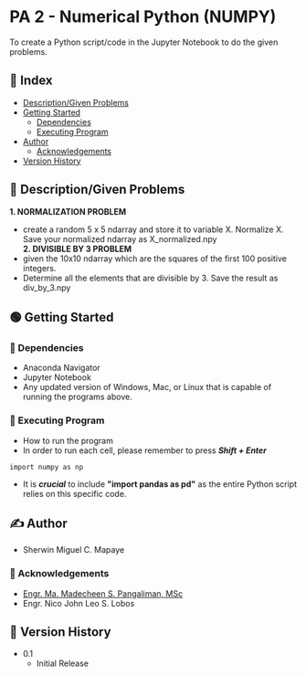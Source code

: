 # PA 2 - Numerical Python (NUMPY)

To create a Python script/code in the Jupyter Notebook to do the given problems.

## :ledger: Index

- [Description/Given Problems](#beginner-descriptiongiven-problems)
- [Getting Started](#green_circle-getting-started)
   - [Dependencies](#electric_plug-dependencies)
   - [Executing Program](#wrench-executing-prorgram)
- [Author](#writing_hand-author)
  - [Acknowledgements](#star2-acknowledgements)
- [Version History](#scroll-version-history)

## :beginner: Description/Given Problems

**1. NORMALIZATION PROBLEM**
   - create a random 5 x 5 ndarray and store it to variable X. Normalize X. Save your normalized ndarray as X_normalized.npy<br>
**2. DIVISIBLE BY 3 PROBLEM**
   - given the 10x10 ndarray which are the squares of the first 100 positive integers.
   - Determine all the elements that are divisible by 3. Save the result as div_by_3.npy

## :green_circle: Getting Started

### :electric_plug: Dependencies

* Anaconda Navigator
* Jupyter Notebook
* Any updated version of Windows, Mac, or Linux that is capable of running the programs above.

### :wrench: Executing Program

* How to run the program
* In order to run each cell, please remember to press **_Shift + Enter_**
```
import numpy as np
```
* It is **_crucial_** to include __"import pandas as pd"__ as the entire Python script relies on this specific code.

## :writing_hand: Author
* Sherwin Miguel C. Mapaye

### :star2: Acknowledgements
* [Engr. Ma. Madecheen S. Pangaliman, MSc](https://www.ust.edu.ph/profile/pangaliman-ma-madecheen-s)<br>
* Engr. Nico John Leo S. Lobos

## :scroll: Version History
* 0.1
   * Initial Release


